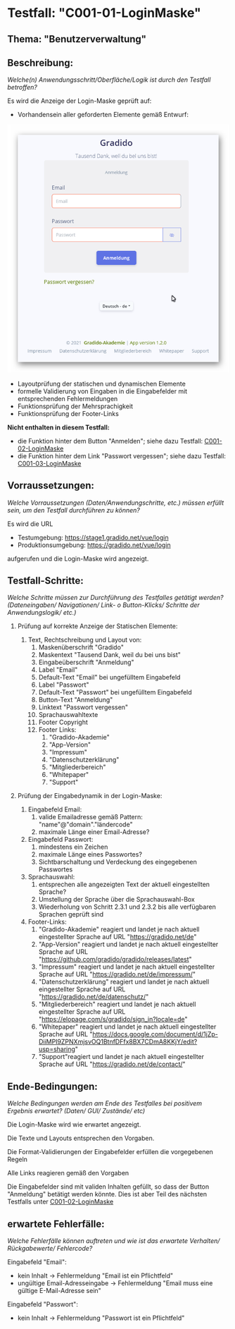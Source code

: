 # Testfall: "C001-01-LoginMaske"

## Thema: "Benutzerverwaltung"

## Beschreibung:

*Welche(n) Anwendungsschritt/Oberfläche/Logik ist durch den Testfall betroffen?*

Es wird die Anzeige der Login-Maske geprüft auf:

* Vorhandensein aller geforderten Elemente gemäß Entwurf:

![Login Maske](../image/C001-01-LoginMaske.png)

* Layoutprüfung der statischen und dynamischen Elemente
* formelle Validierung von Eingaben in die Eingabefelder mit entsprechenden Fehlermeldungen
* Funktionsprüfung der Mehrsprachigkeit
* Funktionsprüfung der Footer-Links

**Nicht enthalten in diesem Testfall:**

* die Funktion hinter dem Button "Anmelden"; siehe dazu Testfall: [C001-02-LoginMaske]()
* die Funktion hinter dem Link "Passwort vergessen"; siehe dazu Testfall: [C001-03-LoginMaske]()

## Vorraussetzungen:

*Welche Vorraussetzungen (Daten/Anwendungschritte, etc.) müssen erfüllt sein, um den Testfall durchführen zu können?*

Es wird die URL

* Testumgebung: https://stage1.gradido.net/vue/login
* Produktionsumgebung: https://gradido.net/vue/login

aufgerufen und die Login-Maske wird angezeigt.


## Testfall-Schritte:

*Welche Schritte müssen zur Durchführung des Testfalles getätigt werden?  (Dateneingaben/ Navigationen/ Link- o Button-Klicks/ Schritte der Anwendungslogik/ etc.)*

1. Prüfung auf korrekte Anzeige der Statischen Elemente:

   1. Text, Rechtschreibung und Layout von:
      1. Maskenüberschrift "Gradido"
      2. Maskentext "Tausend Dank, weil du bei uns bist"
      3. Eingabeüberschrift "Anmeldung"
      4. Label "Email"
      5. Default-Text "Email" bei ungefülltem Eingabefeld
      6. Label "Passwort"
      7. Default-Text "Passwort" bei ungefülltem Eingabefeld
      8. Button-Text "Anmeldung"
      9. Linktext "Passwort vergessen"
      10. Sprachauswahltexte
      11. Footer Copyright
      12. Footer Links:
          1. "Gradido-Akademie"
          2. "App-Version"
          3. "Impressum"
          4. "Datenschutzerklärung"
          5. "Mitgliederbereich"
          6. "Whitepaper"
          7. "Support"
2. Prüfung der Eingabedynamik in der Login-Maske:

   1. Eingabefeld Email:
      1. valide Emailadresse gemäß Pattern: "name"@"domain"."ländercode"
      2. maximale Länge einer Email-Adresse?
   2. Eingabefeld Passwort:
      1. mindestens ein Zeichen
      2. maximale Länge eines Passwortes?
      3. Sichtbarschaltung und Verdeckung des eingegebenen Passwortes
   3. Sprachauswahl:
      1. entsprechen alle angezeigten Text der aktuell eingestellten Sprache?
      2. Umstellung der Sprache über die Sprachauswahl-Box
      3. Wiederholung von Schritt 2.3.1 und 2.3.2 bis alle verfügbaren Sprachen geprüft sind
   4. Footer-Links:
      1. "Gradido-Akademie" reagiert und landet je nach aktuell eingestellter Sprache auf URL "https://gradido.net/de"
      2. "App-Version" reagiert und landet je nach aktuell eingestellter Sprache auf URL "https://github.com/gradido/gradido/releases/latest"
      3. "Impressum" reagiert und landet je nach aktuell eingestellter Sprache auf URL "https://gradido.net/de/impressum/"
      4. "Datenschutzerklärung" reagiert und landet je nach aktuell eingestellter Sprache auf URL "https://gradido.net/de/datenschutz/"
      5. "Mitgliederbereich" reagiert und landet je nach aktuell eingestellter Sprache auf URL "https://elopage.com/s/gradido/sign_in?locale=de"
      6. "Whitepaper" reagiert und landet je nach aktuell eingestellter Sprache auf URL "https://docs.google.com/document/d/1jZp-DiiMPI9ZPNXmjsvOQ1BtnfDFfx8BX7CDmA8KKjY/edit?usp=sharing"
      7. "Support"reagiert und landet je nach aktuell eingestellter Sprache auf URL "https://gradido.net/de/contact/"


## Ende-Bedingungen:

*Welche Bedingungen werden am Ende des Testfalles bei positivem Ergebnis erwartet? (Daten/ GUI/ Zustände/ etc)*

Die Login-Maske wird wie erwartet angezeigt.

Die Texte und Layouts entsprechen den Vorgaben.

Die Format-Validierungen der Eingabefelder erfüllen die vorgegebenen Regeln

Alle Links reagieren gemäß den Vorgaben

Die Eingabefelder sind mit validen Inhalten gefüllt, so dass der Button "Anmeldung" betätigt werden könnte. Dies ist aber Teil des nächsten Testfalls unter [C001-02-LoginMaske]()


## erwartete Fehlerfälle:

*Welche Fehlerfälle können auftreten und wie ist das erwartete Verhalten/ Rückgabewerte/  Fehlercode?*

Eingabefeld "Email":

* kein Inhalt -> Fehlermeldung "Email ist ein Pflichtfeld"
* ungültige Email-Adresseingabe -> Fehlermeldung "Email muss eine gültige E-Mail-Adresse sein"

Eingabefeld "Passwort":

* kein Inhalt -> Fehlermeldung "Passwort ist ein Pflichtfeld"
